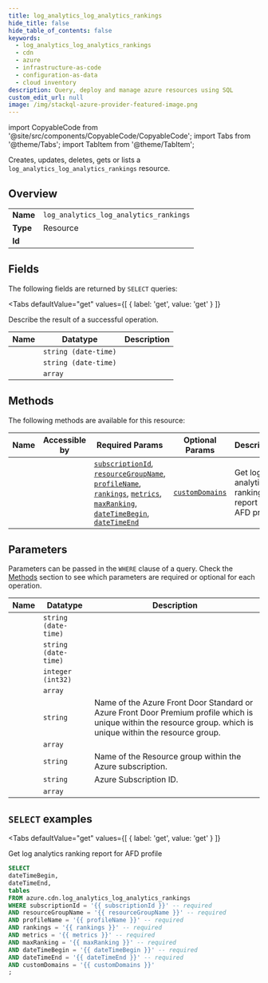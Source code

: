 ```yaml
--- 
title: log_analytics_log_analytics_rankings
hide_title: false
hide_table_of_contents: false
keywords:
  - log_analytics_log_analytics_rankings
  - cdn
  - azure
  - infrastructure-as-code
  - configuration-as-data
  - cloud inventory
description: Query, deploy and manage azure resources using SQL
custom_edit_url: null
image: /img/stackql-azure-provider-featured-image.png
---
```


import CopyableCode from '@site/src/components/CopyableCode/CopyableCode';
import Tabs from '@theme/Tabs';
import TabItem from '@theme/TabItem';

Creates, updates, deletes, gets or lists a <code>log_analytics_log_analytics_rankings</code> resource.

## Overview
<table><tbody>
<tr><td><b>Name</b></td><td><code>log_analytics_log_analytics_rankings</code></td></tr>
<tr><td><b>Type</b></td><td>Resource</td></tr>
<tr><td><b>Id</b></td><td><CopyableCode code="azure.cdn.log_analytics_log_analytics_rankings" /></td></tr>
</tbody></table>

## Fields

The following fields are returned by `SELECT` queries:

<Tabs
    defaultValue="get"
    values={[
        { label: 'get', value: 'get' }
    ]}
>
<TabItem value="get">

Describe the result of a successful operation.

<table>
<thead>
    <tr>
    <th>Name</th>
    <th>Datatype</th>
    <th>Description</th>
    </tr>
</thead>
<tbody>
<tr>
    <td><CopyableCode code="dateTimeBegin" /></td>
    <td><code>string (date-time)</code></td>
    <td></td>
</tr>
<tr>
    <td><CopyableCode code="dateTimeEnd" /></td>
    <td><code>string (date-time)</code></td>
    <td></td>
</tr>
<tr>
    <td><CopyableCode code="tables" /></td>
    <td><code>array</code></td>
    <td></td>
</tr>
</tbody>
</table>
</TabItem>
</Tabs>

## Methods

The following methods are available for this resource:

<table>
<thead>
    <tr>
    <th>Name</th>
    <th>Accessible by</th>
    <th>Required Params</th>
    <th>Optional Params</th>
    <th>Description</th>
    </tr>
</thead>
<tbody>
<tr>
    <td><a href="#get"><CopyableCode code="get" /></a></td>
    <td><CopyableCode code="select" /></td>
    <td><a href="#parameter-subscriptionId"><code>subscriptionId</code></a>, <a href="#parameter-resourceGroupName"><code>resourceGroupName</code></a>, <a href="#parameter-profileName"><code>profileName</code></a>, <a href="#parameter-rankings"><code>rankings</code></a>, <a href="#parameter-metrics"><code>metrics</code></a>, <a href="#parameter-maxRanking"><code>maxRanking</code></a>, <a href="#parameter-dateTimeBegin"><code>dateTimeBegin</code></a>, <a href="#parameter-dateTimeEnd"><code>dateTimeEnd</code></a></td>
    <td><a href="#parameter-customDomains"><code>customDomains</code></a></td>
    <td>Get log analytics ranking report for AFD profile</td>
</tr>
</tbody>
</table>

## Parameters

Parameters can be passed in the `WHERE` clause of a query. Check the [Methods](#methods) section to see which parameters are required or optional for each operation.

<table>
<thead>
    <tr>
    <th>Name</th>
    <th>Datatype</th>
    <th>Description</th>
    </tr>
</thead>
<tbody>
<tr id="parameter-dateTimeBegin">
    <td><CopyableCode code="dateTimeBegin" /></td>
    <td><code>string (date-time)</code></td>
    <td></td>
</tr>
<tr id="parameter-dateTimeEnd">
    <td><CopyableCode code="dateTimeEnd" /></td>
    <td><code>string (date-time)</code></td>
    <td></td>
</tr>
<tr id="parameter-maxRanking">
    <td><CopyableCode code="maxRanking" /></td>
    <td><code>integer (int32)</code></td>
    <td></td>
</tr>
<tr id="parameter-metrics">
    <td><CopyableCode code="metrics" /></td>
    <td><code>array</code></td>
    <td></td>
</tr>
<tr id="parameter-profileName">
    <td><CopyableCode code="profileName" /></td>
    <td><code>string</code></td>
    <td>Name of the Azure Front Door Standard or Azure Front Door Premium profile which is unique within the resource group. which is unique within the resource group.</td>
</tr>
<tr id="parameter-rankings">
    <td><CopyableCode code="rankings" /></td>
    <td><code>array</code></td>
    <td></td>
</tr>
<tr id="parameter-resourceGroupName">
    <td><CopyableCode code="resourceGroupName" /></td>
    <td><code>string</code></td>
    <td>Name of the Resource group within the Azure subscription.</td>
</tr>
<tr id="parameter-subscriptionId">
    <td><CopyableCode code="subscriptionId" /></td>
    <td><code>string</code></td>
    <td>Azure Subscription ID.</td>
</tr>
<tr id="parameter-customDomains">
    <td><CopyableCode code="customDomains" /></td>
    <td><code>array</code></td>
    <td></td>
</tr>
</tbody>
</table>

## `SELECT` examples

<Tabs
    defaultValue="get"
    values={[
        { label: 'get', value: 'get' }
    ]}
>
<TabItem value="get">

Get log analytics ranking report for AFD profile

```sql
SELECT
dateTimeBegin,
dateTimeEnd,
tables
FROM azure.cdn.log_analytics_log_analytics_rankings
WHERE subscriptionId = '{{ subscriptionId }}' -- required
AND resourceGroupName = '{{ resourceGroupName }}' -- required
AND profileName = '{{ profileName }}' -- required
AND rankings = '{{ rankings }}' -- required
AND metrics = '{{ metrics }}' -- required
AND maxRanking = '{{ maxRanking }}' -- required
AND dateTimeBegin = '{{ dateTimeBegin }}' -- required
AND dateTimeEnd = '{{ dateTimeEnd }}' -- required
AND customDomains = '{{ customDomains }}'
;
```
</TabItem>
</Tabs>
